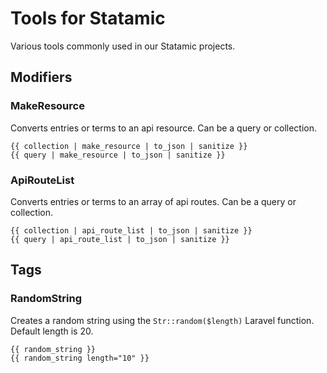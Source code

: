 # Tools for Statamic
Various tools commonly used in our Statamic projects.

## Modifiers
### MakeResource
Converts entries or terms to an api resource.  Can be a query or collection.
```antlers
{{ collection | make_resource | to_json | sanitize }}
{{ query | make_resource | to_json | sanitize }}
```

### ApiRouteList
Converts entries or terms to an array of api routes.  Can be a query or collection.
```antlers
{{ collection | api_route_list | to_json | sanitize }}
{{ query | api_route_list | to_json | sanitize }}
```

## Tags
### RandomString
Creates a random string using the `Str::random($length)` Laravel function.  Default length is 20.
```antlers
{{ random_string }}
{{ random_string length="10" }}
```